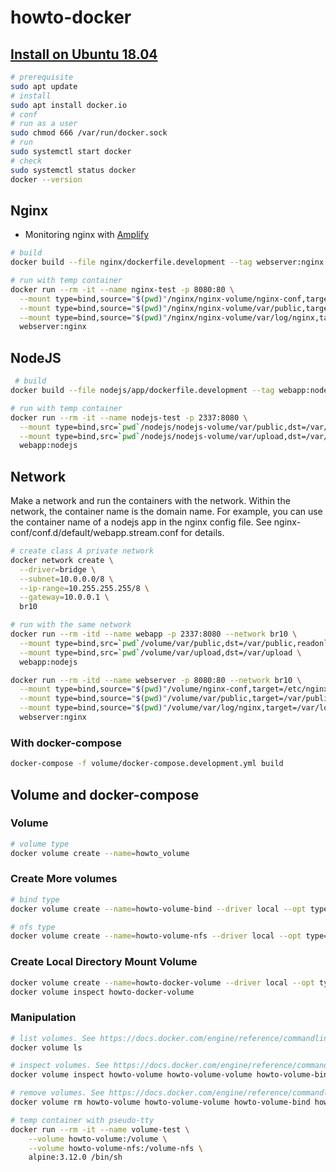 # howto-docker

## [Install on Ubuntu 18.04](https://docs.docker.com/engine/install/ubuntu/)

```sh
# prerequisite
sudo apt update
# install
sudo apt install docker.io
# conf
# run as a user
sudo chmod 666 /var/run/docker.sock
# run
sudo systemctl start docker
# check
sudo systemctl status docker
docker --version
```

## Nginx

- Monitoring nginx with [Amplify](https://amplify.nginx.com/signup/)

```sh
# build
docker build --file nginx/dockerfile.development --tag webserver:nginx ./nginx

# run with temp container
docker run --rm -it --name nginx-test -p 8080:80 \
  --mount type=bind,source="$(pwd)"/nginx/nginx-volume/nginx-conf,target=/etc/nginx,readonly,bind-propagation=rslave \
  --mount type=bind,source="$(pwd)"/nginx/nginx-volume/var/public,target=/var/public,readonly,bind-propagation=rslave \
  --mount type=bind,source="$(pwd)"/nginx/nginx-volume/var/log/nginx,target=/var/log/nginx,bind-propagation=rslave \
  webserver:nginx
```

## NodeJS

```sh
 # build
docker build --file nodejs/app/dockerfile.development --tag webapp:nodejs ./nodejs/app

# run with temp container
docker run --rm -it --name nodejs-test -p 2337:8080 \
  --mount type=bind,src=`pwd`/nodejs/nodejs-volume/var/public,dst=/var/public,readonly \
  --mount type=bind,src=`pwd`/nodejs/nodejs-volume/var/upload,dst=/var/upload \
  webapp:nodejs
```

## Network

Make a network and run the containers with the network.
Within the network, the container name is the domain name.
For example, you can use the container name of a nodejs app in the nginx config file.
See nginx-conf/conf.d/default/webapp.stream.conf for details.

```sh
# create class A private network
docker network create \
  --driver=bridge \
  --subnet=10.0.0.0/8 \
  --ip-range=10.255.255.255/8 \
  --gateway=10.0.0.1 \
  br10

# run with the same network
docker run --rm -itd --name webapp -p 2337:8080 --network br10 \
  --mount type=bind,src=`pwd`/volume/var/public,dst=/var/public,readonly \
  --mount type=bind,src=`pwd`/volume/var/upload,dst=/var/upload \
  webapp:nodejs

docker run --rm -itd --name webserver -p 8080:80 --network br10 \
  --mount type=bind,source="$(pwd)"/volume/nginx-conf,target=/etc/nginx,readonly,bind-propagation=rslave \
  --mount type=bind,source="$(pwd)"/volume/var/public,target=/var/public,readonly,bind-propagation=rslave \
  --mount type=bind,source="$(pwd)"/volume/var/log/nginx,target=/var/log/nginx,bind-propagation=rslave \
  webserver:nginx
```

### With docker-compose

```sh
docker-compose -f volume/docker-compose.development.yml build
```

## Volume and docker-compose

### Volume
```sh
# volume type
docker volume create --name=howto_volume

```

### Create More volumes

```sh
# bind type
docker volume create --name=howto-volume-bind --driver local --opt type=bind --opt device=$PWD/volume

# nfs type
docker volume create --name=howto-volume-nfs --driver local --opt type=nfs --opt device=:$PWD/volume --opt o=addr=127.0.0.1,rw
```

### Create Local Directory Mount Volume
```sh
docker volume create --name=howto-docker-volume --driver local --opt type=bind --opt device=:$PWD/volume
docker volume inspect howto-docker-volume
```

### Manipulation

```sh
# list volumes. See https://docs.docker.com/engine/reference/commandline/volume_ls/
docker volume ls

# inspect volumes. See https://docs.docker.com/engine/reference/commandline/volume_inspect/
docker volume inspect howto-volume howto-volume-volume howto-volume-bind howto-volume-nfs

# remove volumes. See https://docs.docker.com/engine/reference/commandline/volume_rm/
docker volume rm howto-volume howto-volume-volume howto-volume-bind howto-volume-nfs

# temp container with pseudo-tty
docker run --rm -it --name volume-test \
    --volume howto-volume:/volume \
    --volume howto-volume-nfs:/volume-nfs \
    alpine:3.12.0 /bin/sh
```
